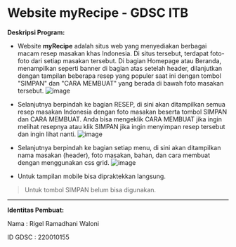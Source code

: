 # Website myRecipe - GDSC ITB

**Deskripsi Program:**

* Website **myRecipe** adalah situs web yang menyediakan berbagai macam resep masakan khas Indonesia. Di situs tersebut, terdapat foto-foto dari setiap masakan tersebut. Di bagian Homepage atau Beranda, menampilkan seperti banner di bagian atas setelah header, dilanjutkan dengan tampilan beberapa resep yang populer saat ini dengan tombol "SIMPAN" dan "CARA MEMBUAT" yang berada di bawah foto masakan tersebut.
![image](https://user-images.githubusercontent.com/115273885/215130801-6b24e2bc-5b6e-4f01-871d-f88664de6750.png)


* Selanjutnya berpindah ke bagian RESEP, di sini akan ditampilkan semua resep masakan Indonesia dengan foto masakan beserta tombol SIMPAN dan CARA MEMBUAT. Anda bisa mengeklik CARA MEMBUAT jika ingin melihat resepnya atau klik SIMPAN jika ingin menyimpan resep tersebut dan ingin lihat nanti.
![image](https://user-images.githubusercontent.com/115273885/215130989-072800d6-2013-4cf8-9826-32259d643756.png)


* Selanjutnya berpindah ke bagian setiap menu, di sini akan ditampilkan nama masakan (header), foto masakan, bahan, dan cara membuat dengan menggunakan css grid.
![image](https://user-images.githubusercontent.com/115273885/215131077-7bd6b22c-258f-4ee1-a471-616fcca8fad6.png)


* Untuk tampilan mobile bisa dipraktekkan langsung.

> Untuk tombol SIMPAN belum bisa digunakan.

- - - -
**Identitas Pembuat:**

Nama    : Rigel Ramadhani Waloni

ID GDSC : 220010155

